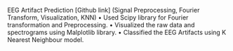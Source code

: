 EEG Artifact Prediction [Github link] (Signal Preprocessing, Fourier Transform, Visualization, KNN)
• Used Scipy library for Fourier transformation and Preprocessing.
• Visualized the raw data and spectrograms using Malplotlib library.
• Classified the EEG Artifacts using K Nearest Neighbour model.
